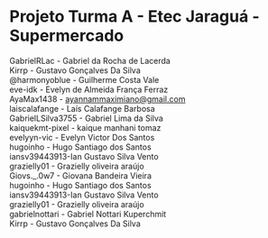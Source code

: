# Projeto Turma A - Etec Jaraguá - Supermercado
GabrielRLac - Gabriel da Rocha de Lacerda  
Kirrp - Gustavo Gonçalves Da Silva  
@harmonyoblue - Guilherme Costa Vale  
eve-idk - Evelyn de Almeida França Ferraz  
AyaMax1438 - ayannammaximiano@gmail.com  
laiscalafange - Laís Calafange Barbosa  
GabrielLSilva3755 - Gabriel Lima da Silva  
kaiquekmt-pixel - kaique manhani tomaz  
evelyyn-vic - Evelyn Victor Dos Santos  
hugoinho - Hugo Santiago dos Santos  
iansv39443913-Ian Gustavo Silva Vento  
grazielly01 - Grazielly oliveira araújo  
Giovs._.0w7 - Giovana Bandeira Vieira  
hugoinho - Hugo Santiago dos Santos  
iansv39443913-Ian Gustavo Silva Vento  
grazielly01 - Grazielly oliveira araújo  
gabrielnottari - Gabriel Nottari Kuperchmit  
Kirrp - Gustavo Gonçalves Da Silva  
